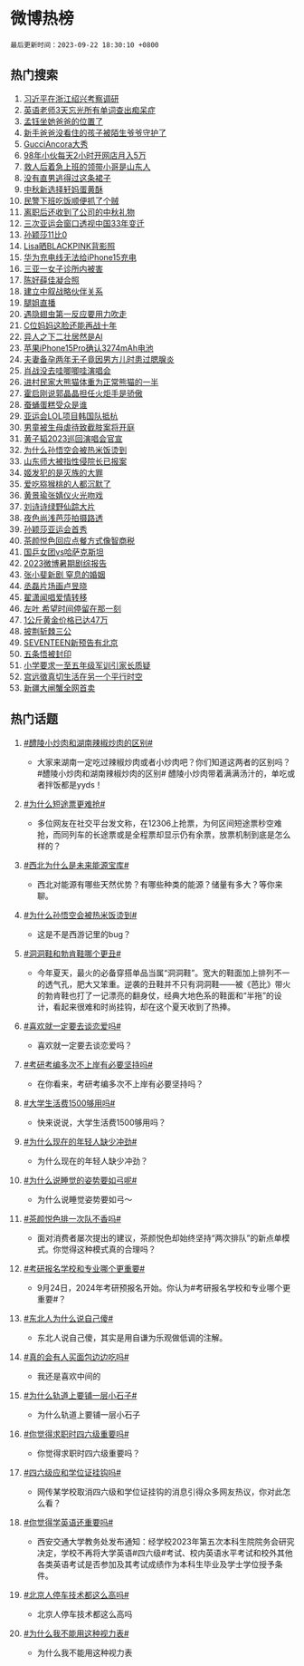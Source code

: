 # 微博热榜

`最后更新时间：2023-09-22 18:30:10 +0800`

## 热门搜索

1. [习近平在浙江绍兴考察调研](https://m.weibo.cn/search?containerid=100103type%3D1%26t%3D10%26q%3D%23%E4%B9%A0%E8%BF%91%E5%B9%B3%E5%9C%A8%E6%B5%99%E6%B1%9F%E7%BB%8D%E5%85%B4%E8%80%83%E5%AF%9F%E8%B0%83%E7%A0%94%23&stream_entry_id=51&isnewpage=1&extparam=seat%3D1%26filter_type%3Drealtimehot%26dgr%3D0%26pos%3D0%26q%3D%2523%25E4%25B9%25A0%25E8%25BF%2591%25E5%25B9%25B3%25E5%259C%25A8%25E6%25B5%2599%25E6%25B1%259F%25E7%25BB%258D%25E5%2585%25B4%25E8%2580%2583%25E5%25AF%259F%25E8%25B0%2583%25E7%25A0%2594%2523%26c_type%3D51%26stream_entry_id%3D51%26cate%3D10103%26display_time%3D1695378609%26pre_seqid%3D169537860960991798108)
1. [英语老师3天忘光所有单词查出痴呆症](https://m.weibo.cn/search?containerid=100103type%3D1%26t%3D10%26q%3D%23%E8%8B%B1%E8%AF%AD%E8%80%81%E5%B8%883%E5%A4%A9%E5%BF%98%E5%85%89%E6%89%80%E6%9C%89%E5%8D%95%E8%AF%8D%E6%9F%A5%E5%87%BA%E7%97%B4%E5%91%86%E7%97%87%23&stream_entry_id=31&isnewpage=1&extparam=seat%3D1%26dgr%3D0%26realpos%3D1%26band_rank%3D1%26filter_type%3Drealtimehot%26c_type%3D31%26lcate%3D5001%26pos%3D0%26q%3D%2523%25E8%258B%25B1%25E8%25AF%25AD%25E8%2580%2581%25E5%25B8%25883%25E5%25A4%25A9%25E5%25BF%2598%25E5%2585%2589%25E6%2589%2580%25E6%259C%2589%25E5%258D%2595%25E8%25AF%258D%25E6%259F%25A5%25E5%2587%25BA%25E7%2597%25B4%25E5%2591%2586%25E7%2597%2587%2523%26flag%3D2%26stream_entry_id%3D31%26cate%3D5001%26display_time%3D1695378609%26pre_seqid%3D169537860960991798108)
1. [孟钰坐她爸爸的位置了](https://m.weibo.cn/search?containerid=100103type%3D1%26t%3D10%26q%3D%23%E5%AD%9F%E9%92%B0%E5%9D%90%E5%A5%B9%E7%88%B8%E7%88%B8%E7%9A%84%E4%BD%8D%E7%BD%AE%E4%BA%86%23&stream_entry_id=31&isnewpage=1&extparam=seat%3D1%26dgr%3D0%26realpos%3D2%26band_rank%3D2%26filter_type%3Drealtimehot%26c_type%3D31%26lcate%3D5001%26pos%3D1%26q%3D%2523%25E5%25AD%259F%25E9%2592%25B0%25E5%259D%2590%25E5%25A5%25B9%25E7%2588%25B8%25E7%2588%25B8%25E7%259A%2584%25E4%25BD%258D%25E7%25BD%25AE%25E4%25BA%2586%2523%26flag%3D1%26stream_entry_id%3D31%26cate%3D5001%26display_time%3D1695378609%26pre_seqid%3D169537860960991798108)
1. [新手爸爸没看住的孩子被陌生爷爷守护了](https://m.weibo.cn/search?containerid=100103type%3D1%26t%3D10%26q%3D%23%E6%96%B0%E6%89%8B%E7%88%B8%E7%88%B8%E6%B2%A1%E7%9C%8B%E4%BD%8F%E7%9A%84%E5%AD%A9%E5%AD%90%E8%A2%AB%E9%99%8C%E7%94%9F%E7%88%B7%E7%88%B7%E5%AE%88%E6%8A%A4%E4%BA%86%23&stream_entry_id=31&isnewpage=1&extparam=seat%3D1%26dgr%3D0%26realpos%3D3%26band_rank%3D3%26filter_type%3Drealtimehot%26c_type%3D31%26lcate%3D5001%26pos%3D2%26q%3D%2523%25E6%2596%25B0%25E6%2589%258B%25E7%2588%25B8%25E7%2588%25B8%25E6%25B2%25A1%25E7%259C%258B%25E4%25BD%258F%25E7%259A%2584%25E5%25AD%25A9%25E5%25AD%2590%25E8%25A2%25AB%25E9%2599%258C%25E7%2594%259F%25E7%2588%25B7%25E7%2588%25B7%25E5%25AE%2588%25E6%258A%25A4%25E4%25BA%2586%2523%26flag%3D32768%26stream_entry_id%3D31%26cate%3D5001%26display_time%3D1695378609%26pre_seqid%3D169537860960991798108)
1. [GucciAncora大秀](https://m.weibo.cn/search?containerid=100103type%3D1%26t%3D10%26q%3D%23GucciAncora%E5%A4%A7%E7%A7%80%23&stream_entry_id=31&isnewpage=1&extparam=seat%3D1%26is_ad_pos%3D1%26dgr%3D0%26filter_type%3Drealtimehot%26band_rank%3D4%26lcate%3D5001%26adid%3D205095%26topic_ad%3D1%26pos%3D3%26q%3D%2523GucciAncora%25E5%25A4%25A7%25E7%25A7%2580%2523%26c_type%3D31%26stream_entry_id%3D31%26cate%3D5001%26display_time%3D1695378609%26pre_seqid%3D169537860960991798108)
1. [98年小伙每天2小时开网店月入5万](https://m.weibo.cn/search?containerid=100103type%3D1%26t%3D10%26q%3D%2398%E5%B9%B4%E5%B0%8F%E4%BC%99%E6%AF%8F%E5%A4%A92%E5%B0%8F%E6%97%B6%E5%BC%80%E7%BD%91%E5%BA%97%E6%9C%88%E5%85%A55%E4%B8%87%23&stream_entry_id=31&isnewpage=1&extparam=seat%3D1%26dgr%3D0%26realpos%3D4%26band_rank%3D4%26filter_type%3Drealtimehot%26c_type%3D31%26lcate%3D5001%26pos%3D4%26q%3D%252398%25E5%25B9%25B4%25E5%25B0%258F%25E4%25BC%2599%25E6%25AF%258F%25E5%25A4%25A92%25E5%25B0%258F%25E6%2597%25B6%25E5%25BC%2580%25E7%25BD%2591%25E5%25BA%2597%25E6%259C%2588%25E5%2585%25A55%25E4%25B8%2587%2523%26flag%3D2%26stream_entry_id%3D31%26cate%3D5001%26display_time%3D1695378609%26pre_seqid%3D169537860960991798108)
1. [救人后着急上班的领带小哥是山东人](https://m.weibo.cn/search?containerid=100103type%3D1%26t%3D10%26q%3D%23%E6%95%91%E4%BA%BA%E5%90%8E%E7%9D%80%E6%80%A5%E4%B8%8A%E7%8F%AD%E7%9A%84%E9%A2%86%E5%B8%A6%E5%B0%8F%E5%93%A5%E6%98%AF%E5%B1%B1%E4%B8%9C%E4%BA%BA%23&stream_entry_id=31&isnewpage=1&extparam=seat%3D1%26dgr%3D0%26realpos%3D5%26band_rank%3D5%26filter_type%3Drealtimehot%26c_type%3D31%26lcate%3D5001%26pos%3D5%26q%3D%2523%25E6%2595%2591%25E4%25BA%25BA%25E5%2590%258E%25E7%259D%2580%25E6%2580%25A5%25E4%25B8%258A%25E7%258F%25AD%25E7%259A%2584%25E9%25A2%2586%25E5%25B8%25A6%25E5%25B0%258F%25E5%2593%25A5%25E6%2598%25AF%25E5%25B1%25B1%25E4%25B8%259C%25E4%25BA%25BA%2523%26flag%3D32768%26stream_entry_id%3D31%26cate%3D5001%26display_time%3D1695378609%26pre_seqid%3D169537860960991798108)
1. [没有直男逃得过这条裙子](https://m.weibo.cn/search?containerid=100103type%3D1%26t%3D10%26q%3D%E6%B2%A1%E6%9C%89%E7%9B%B4%E7%94%B7%E9%80%83%E5%BE%97%E8%BF%87%E8%BF%99%E6%9D%A1%E8%A3%99%E5%AD%90&stream_entry_id=31&isnewpage=1&extparam=seat%3D1%26dgr%3D0%26realpos%3D6%26band_rank%3D6%26filter_type%3Drealtimehot%26c_type%3D31%26lcate%3D5001%26pos%3D6%26q%3D%25E6%25B2%25A1%25E6%259C%2589%25E7%259B%25B4%25E7%2594%25B7%25E9%2580%2583%25E5%25BE%2597%25E8%25BF%2587%25E8%25BF%2599%25E6%259D%25A1%25E8%25A3%2599%25E5%25AD%2590%26flag%3D1%26stream_entry_id%3D31%26cate%3D5001%26display_time%3D1695378609%26pre_seqid%3D169537860960991798108)
1. [中秋新选择轩妈蛋黄酥](https://m.weibo.cn/search?containerid=100103type%3D1%26t%3D10%26q%3D%23%E4%B8%AD%E7%A7%8B%E6%96%B0%E9%80%89%E6%8B%A9%E8%BD%A9%E5%A6%88%E8%9B%8B%E9%BB%84%E9%85%A5%23&stream_entry_id=31&isnewpage=1&extparam=seat%3D1%26is_ad_pos%3D1%26dgr%3D0%26filter_type%3Drealtimehot%26band_rank%3D7%26lcate%3D5001%26adid%3D203590%26topic_ad%3D1%26pos%3D7%26q%3D%2523%25E4%25B8%25AD%25E7%25A7%258B%25E6%2596%25B0%25E9%2580%2589%25E6%258B%25A9%25E8%25BD%25A9%25E5%25A6%2588%25E8%259B%258B%25E9%25BB%2584%25E9%2585%25A5%2523%26c_type%3D31%26stream_entry_id%3D31%26cate%3D5001%26display_time%3D1695378609%26pre_seqid%3D169537860960991798108)
1. [民警下班吃饭顺便抓了个贼](https://m.weibo.cn/search?containerid=100103type%3D1%26t%3D10%26q%3D%23%E6%B0%91%E8%AD%A6%E4%B8%8B%E7%8F%AD%E5%90%83%E9%A5%AD%E9%A1%BA%E4%BE%BF%E6%8A%93%E4%BA%86%E4%B8%AA%E8%B4%BC%23&stream_entry_id=31&isnewpage=1&extparam=seat%3D1%26dgr%3D0%26realpos%3D7%26band_rank%3D7%26filter_type%3Drealtimehot%26c_type%3D31%26lcate%3D5001%26pos%3D8%26q%3D%2523%25E6%25B0%2591%25E8%25AD%25A6%25E4%25B8%258B%25E7%258F%25AD%25E5%2590%2583%25E9%25A5%25AD%25E9%25A1%25BA%25E4%25BE%25BF%25E6%258A%2593%25E4%25BA%2586%25E4%25B8%25AA%25E8%25B4%25BC%2523%26flag%3D32768%26stream_entry_id%3D31%26cate%3D5001%26display_time%3D1695378609%26pre_seqid%3D169537860960991798108)
1. [离职后还收到了公司的中秋礼物](https://m.weibo.cn/search?containerid=100103type%3D1%26t%3D10%26q%3D%23%E7%A6%BB%E8%81%8C%E5%90%8E%E8%BF%98%E6%94%B6%E5%88%B0%E4%BA%86%E5%85%AC%E5%8F%B8%E7%9A%84%E4%B8%AD%E7%A7%8B%E7%A4%BC%E7%89%A9%23&stream_entry_id=31&isnewpage=1&extparam=seat%3D1%26dgr%3D0%26realpos%3D8%26band_rank%3D8%26filter_type%3Drealtimehot%26c_type%3D31%26lcate%3D5001%26pos%3D9%26q%3D%2523%25E7%25A6%25BB%25E8%2581%258C%25E5%2590%258E%25E8%25BF%2598%25E6%2594%25B6%25E5%2588%25B0%25E4%25BA%2586%25E5%2585%25AC%25E5%258F%25B8%25E7%259A%2584%25E4%25B8%25AD%25E7%25A7%258B%25E7%25A4%25BC%25E7%2589%25A9%2523%26flag%3D0%26stream_entry_id%3D31%26cate%3D5001%26display_time%3D1695378609%26pre_seqid%3D169537860960991798108)
1. [三次亚运会窗口透视中国33年变迁](https://m.weibo.cn/search?containerid=100103type%3D1%26t%3D10%26q%3D%23%E4%B8%89%E6%AC%A1%E4%BA%9A%E8%BF%90%E4%BC%9A%E7%AA%97%E5%8F%A3%E9%80%8F%E8%A7%86%E4%B8%AD%E5%9B%BD33%E5%B9%B4%E5%8F%98%E8%BF%81%23&stream_entry_id=31&isnewpage=1&extparam=seat%3D1%26dgr%3D0%26realpos%3D9%26band_rank%3D9%26filter_type%3Drealtimehot%26c_type%3D31%26lcate%3D5001%26pos%3D10%26q%3D%2523%25E4%25B8%2589%25E6%25AC%25A1%25E4%25BA%259A%25E8%25BF%2590%25E4%25BC%259A%25E7%25AA%2597%25E5%258F%25A3%25E9%2580%258F%25E8%25A7%2586%25E4%25B8%25AD%25E5%259B%25BD33%25E5%25B9%25B4%25E5%258F%2598%25E8%25BF%2581%2523%26flag%3D0%26stream_entry_id%3D31%26cate%3D5001%26display_time%3D1695378609%26pre_seqid%3D169537860960991798108)
1. [孙颖莎11比0](https://m.weibo.cn/search?containerid=100103type%3D1%26t%3D10%26q%3D%23%E5%AD%99%E9%A2%96%E8%8E%8E11%E6%AF%940%23&stream_entry_id=31&isnewpage=1&extparam=seat%3D1%26dgr%3D0%26realpos%3D10%26band_rank%3D10%26filter_type%3Drealtimehot%26c_type%3D31%26lcate%3D5001%26pos%3D11%26q%3D%2523%25E5%25AD%2599%25E9%25A2%2596%25E8%258E%258E11%25E6%25AF%25940%2523%26flag%3D0%26stream_entry_id%3D31%26cate%3D5001%26display_time%3D1695378609%26pre_seqid%3D169537860960991798108)
1. [Lisa晒BLACKPINK背影照](https://m.weibo.cn/search?containerid=100103type%3D1%26t%3D10%26q%3D%23Lisa%E6%99%92BLACKPINK%E8%83%8C%E5%BD%B1%E7%85%A7%23&stream_entry_id=31&isnewpage=1&extparam=seat%3D1%26dgr%3D0%26realpos%3D11%26band_rank%3D11%26filter_type%3Drealtimehot%26c_type%3D31%26lcate%3D5001%26pos%3D12%26q%3D%2523Lisa%25E6%2599%2592BLACKPINK%25E8%2583%258C%25E5%25BD%25B1%25E7%2585%25A7%2523%26flag%3D1%26stream_entry_id%3D31%26cate%3D5001%26display_time%3D1695378609%26pre_seqid%3D169537860960991798108)
1. [华为充电线无法给iPhone15充电](https://m.weibo.cn/search?containerid=100103type%3D1%26t%3D10%26q%3D%23%E5%8D%8E%E4%B8%BA%E5%85%85%E7%94%B5%E7%BA%BF%E6%97%A0%E6%B3%95%E7%BB%99iPhone15%E5%85%85%E7%94%B5%23&stream_entry_id=31&isnewpage=1&extparam=seat%3D1%26dgr%3D0%26realpos%3D12%26band_rank%3D12%26filter_type%3Drealtimehot%26c_type%3D31%26lcate%3D5001%26pos%3D13%26q%3D%2523%25E5%258D%258E%25E4%25B8%25BA%25E5%2585%2585%25E7%2594%25B5%25E7%25BA%25BF%25E6%2597%25A0%25E6%25B3%2595%25E7%25BB%2599iPhone15%25E5%2585%2585%25E7%2594%25B5%2523%26flag%3D1%26stream_entry_id%3D31%26cate%3D5001%26display_time%3D1695378609%26pre_seqid%3D169537860960991798108)
1. [三亚一女子诊所内被害](https://m.weibo.cn/search?containerid=100103type%3D1%26t%3D10%26q%3D%23%E4%B8%89%E4%BA%9A%E4%B8%80%E5%A5%B3%E5%AD%90%E8%AF%8A%E6%89%80%E5%86%85%E8%A2%AB%E5%AE%B3%23&stream_entry_id=31&isnewpage=1&extparam=seat%3D1%26dgr%3D0%26realpos%3D13%26band_rank%3D13%26filter_type%3Drealtimehot%26c_type%3D31%26lcate%3D5001%26pos%3D14%26q%3D%2523%25E4%25B8%2589%25E4%25BA%259A%25E4%25B8%2580%25E5%25A5%25B3%25E5%25AD%2590%25E8%25AF%258A%25E6%2589%2580%25E5%2586%2585%25E8%25A2%25AB%25E5%25AE%25B3%2523%26flag%3D2%26stream_entry_id%3D31%26cate%3D5001%26display_time%3D1695378609%26pre_seqid%3D169537860960991798108)
1. [陈好薛佳凝合照](https://m.weibo.cn/search?containerid=100103type%3D1%26t%3D10%26q%3D%23%E9%99%88%E5%A5%BD%E8%96%9B%E4%BD%B3%E5%87%9D%E5%90%88%E7%85%A7%23&stream_entry_id=31&isnewpage=1&extparam=seat%3D1%26dgr%3D0%26realpos%3D14%26band_rank%3D14%26filter_type%3Drealtimehot%26c_type%3D31%26lcate%3D5001%26pos%3D15%26q%3D%2523%25E9%2599%2588%25E5%25A5%25BD%25E8%2596%259B%25E4%25BD%25B3%25E5%2587%259D%25E5%2590%2588%25E7%2585%25A7%2523%26flag%3D2%26stream_entry_id%3D31%26cate%3D5001%26display_time%3D1695378609%26pre_seqid%3D169537860960991798108)
1. [建立中叙战略伙伴关系](https://m.weibo.cn/search?containerid=100103type%3D1%26t%3D10%26q%3D%23%E5%BB%BA%E7%AB%8B%E4%B8%AD%E5%8F%99%E6%88%98%E7%95%A5%E4%BC%99%E4%BC%B4%E5%85%B3%E7%B3%BB%23&stream_entry_id=31&isnewpage=1&extparam=seat%3D1%26dgr%3D0%26realpos%3D15%26band_rank%3D15%26filter_type%3Drealtimehot%26c_type%3D31%26lcate%3D5001%26pos%3D16%26q%3D%2523%25E5%25BB%25BA%25E7%25AB%258B%25E4%25B8%25AD%25E5%258F%2599%25E6%2588%2598%25E7%2595%25A5%25E4%25BC%2599%25E4%25BC%25B4%25E5%2585%25B3%25E7%25B3%25BB%2523%26flag%3D1%26stream_entry_id%3D31%26cate%3D5001%26display_time%3D1695378609%26pre_seqid%3D169537860960991798108)
1. [腿姐直播](https://m.weibo.cn/search?containerid=100103type%3D1%26t%3D10%26q%3D%E8%85%BF%E5%A7%90%E7%9B%B4%E6%92%AD&stream_entry_id=31&isnewpage=1&extparam=seat%3D1%26dgr%3D0%26realpos%3D16%26band_rank%3D16%26filter_type%3Drealtimehot%26c_type%3D31%26lcate%3D5001%26pos%3D17%26q%3D%25E8%2585%25BF%25E5%25A7%2590%25E7%259B%25B4%25E6%2592%25AD%26flag%3D1%26stream_entry_id%3D31%26cate%3D5001%26display_time%3D1695378609%26pre_seqid%3D169537860960991798108)
1. [遇隐翅虫第一反应要用力吹走](https://m.weibo.cn/search?containerid=100103type%3D1%26t%3D10%26q%3D%23%E9%81%87%E9%9A%90%E7%BF%85%E8%99%AB%E7%AC%AC%E4%B8%80%E5%8F%8D%E5%BA%94%E8%A6%81%E7%94%A8%E5%8A%9B%E5%90%B9%E8%B5%B0%23&stream_entry_id=31&isnewpage=1&extparam=seat%3D1%26dgr%3D0%26realpos%3D17%26band_rank%3D17%26filter_type%3Drealtimehot%26c_type%3D31%26lcate%3D5001%26pos%3D18%26q%3D%2523%25E9%2581%2587%25E9%259A%2590%25E7%25BF%2585%25E8%2599%25AB%25E7%25AC%25AC%25E4%25B8%2580%25E5%258F%258D%25E5%25BA%2594%25E8%25A6%2581%25E7%2594%25A8%25E5%258A%259B%25E5%2590%25B9%25E8%25B5%25B0%2523%26flag%3D1%26stream_entry_id%3D31%26cate%3D5001%26display_time%3D1695378609%26pre_seqid%3D169537860960991798108)
1. [C位妈妈这脸还能再战十年](https://m.weibo.cn/search?containerid=100103type%3D1%26t%3D10%26q%3DC%E4%BD%8D%E5%A6%88%E5%A6%88%E8%BF%99%E8%84%B8%E8%BF%98%E8%83%BD%E5%86%8D%E6%88%98%E5%8D%81%E5%B9%B4&stream_entry_id=31&isnewpage=1&extparam=seat%3D1%26dgr%3D0%26realpos%3D18%26band_rank%3D18%26filter_type%3Drealtimehot%26c_type%3D31%26lcate%3D5001%26pos%3D19%26q%3DC%25E4%25BD%258D%25E5%25A6%2588%25E5%25A6%2588%25E8%25BF%2599%25E8%2584%25B8%25E8%25BF%2598%25E8%2583%25BD%25E5%2586%258D%25E6%2588%2598%25E5%258D%2581%25E5%25B9%25B4%26flag%3D1%26stream_entry_id%3D31%26cate%3D5001%26display_time%3D1695378609%26pre_seqid%3D169537860960991798108)
1. [异人之下二壮居然是Al](https://m.weibo.cn/search?containerid=100103type%3D1%26t%3D10%26q%3D%23%E5%BC%82%E4%BA%BA%E4%B9%8B%E4%B8%8B%E4%BA%8C%E5%A3%AE%E5%B1%85%E7%84%B6%E6%98%AFAl%23&stream_entry_id=31&isnewpage=1&extparam=seat%3D1%26dgr%3D0%26realpos%3D19%26band_rank%3D19%26filter_type%3Drealtimehot%26c_type%3D31%26lcate%3D5001%26pos%3D20%26q%3D%2523%25E5%25BC%2582%25E4%25BA%25BA%25E4%25B9%258B%25E4%25B8%258B%25E4%25BA%258C%25E5%25A3%25AE%25E5%25B1%2585%25E7%2584%25B6%25E6%2598%25AFAl%2523%26flag%3D1%26stream_entry_id%3D31%26cate%3D5001%26display_time%3D1695378609%26pre_seqid%3D169537860960991798108)
1. [苹果iPhone15Pro确认3274mAh电池](https://m.weibo.cn/search?containerid=100103type%3D1%26t%3D10%26q%3D%23%E8%8B%B9%E6%9E%9CiPhone15Pro%E7%A1%AE%E8%AE%A43274mAh%E7%94%B5%E6%B1%A0%23&stream_entry_id=31&isnewpage=1&extparam=seat%3D1%26dgr%3D0%26realpos%3D20%26band_rank%3D20%26filter_type%3Drealtimehot%26c_type%3D31%26lcate%3D5001%26pos%3D21%26q%3D%2523%25E8%258B%25B9%25E6%259E%259CiPhone15Pro%25E7%25A1%25AE%25E8%25AE%25A43274mAh%25E7%2594%25B5%25E6%25B1%25A0%2523%26flag%3D1%26stream_entry_id%3D31%26cate%3D5001%26display_time%3D1695378609%26pre_seqid%3D169537860960991798108)
1. [夫妻备孕两年无子竟因男方儿时患过腮腺炎](https://m.weibo.cn/search?containerid=100103type%3D1%26t%3D10%26q%3D%23%E5%A4%AB%E5%A6%BB%E5%A4%87%E5%AD%95%E4%B8%A4%E5%B9%B4%E6%97%A0%E5%AD%90%E7%AB%9F%E5%9B%A0%E7%94%B7%E6%96%B9%E5%84%BF%E6%97%B6%E6%82%A3%E8%BF%87%E8%85%AE%E8%85%BA%E7%82%8E%23&stream_entry_id=31&isnewpage=1&extparam=seat%3D1%26dgr%3D0%26realpos%3D21%26band_rank%3D21%26filter_type%3Drealtimehot%26c_type%3D31%26lcate%3D5001%26pos%3D22%26q%3D%2523%25E5%25A4%25AB%25E5%25A6%25BB%25E5%25A4%2587%25E5%25AD%2595%25E4%25B8%25A4%25E5%25B9%25B4%25E6%2597%25A0%25E5%25AD%2590%25E7%25AB%259F%25E5%259B%25A0%25E7%2594%25B7%25E6%2596%25B9%25E5%2584%25BF%25E6%2597%25B6%25E6%2582%25A3%25E8%25BF%2587%25E8%2585%25AE%25E8%2585%25BA%25E7%2582%258E%2523%26flag%3D1%26stream_entry_id%3D31%26cate%3D5001%26display_time%3D1695378609%26pre_seqid%3D169537860960991798108)
1. [肖战没去哇唧唧哇演唱会](https://m.weibo.cn/search?containerid=100103type%3D1%26t%3D10%26q%3D%23%E8%82%96%E6%88%98%E6%B2%A1%E5%8E%BB%E5%93%87%E5%94%A7%E5%94%A7%E5%93%87%E6%BC%94%E5%94%B1%E4%BC%9A%23&stream_entry_id=31&isnewpage=1&extparam=seat%3D1%26dgr%3D0%26realpos%3D22%26band_rank%3D22%26filter_type%3Drealtimehot%26c_type%3D31%26lcate%3D5001%26pos%3D23%26q%3D%2523%25E8%2582%2596%25E6%2588%2598%25E6%25B2%25A1%25E5%258E%25BB%25E5%2593%2587%25E5%2594%25A7%25E5%2594%25A7%25E5%2593%2587%25E6%25BC%2594%25E5%2594%25B1%25E4%25BC%259A%2523%26flag%3D1%26stream_entry_id%3D31%26cate%3D5001%26display_time%3D1695378609%26pre_seqid%3D169537860960991798108)
1. [进村民家大熊猫体重为正常熊猫的一半](https://m.weibo.cn/search?containerid=100103type%3D1%26t%3D10%26q%3D%23%E8%BF%9B%E6%9D%91%E6%B0%91%E5%AE%B6%E5%A4%A7%E7%86%8A%E7%8C%AB%E4%BD%93%E9%87%8D%E4%B8%BA%E6%AD%A3%E5%B8%B8%E7%86%8A%E7%8C%AB%E7%9A%84%E4%B8%80%E5%8D%8A%23&stream_entry_id=31&isnewpage=1&extparam=seat%3D1%26dgr%3D0%26realpos%3D23%26band_rank%3D23%26filter_type%3Drealtimehot%26c_type%3D31%26lcate%3D5001%26pos%3D24%26q%3D%2523%25E8%25BF%259B%25E6%259D%2591%25E6%25B0%2591%25E5%25AE%25B6%25E5%25A4%25A7%25E7%2586%258A%25E7%258C%25AB%25E4%25BD%2593%25E9%2587%258D%25E4%25B8%25BA%25E6%25AD%25A3%25E5%25B8%25B8%25E7%2586%258A%25E7%258C%25AB%25E7%259A%2584%25E4%25B8%2580%25E5%258D%258A%2523%26flag%3D0%26stream_entry_id%3D31%26cate%3D5001%26display_time%3D1695378609%26pre_seqid%3D169537860960991798108)
1. [霍启刚说郭晶晶担任火炬手是骄傲](https://m.weibo.cn/search?containerid=100103type%3D1%26t%3D10%26q%3D%23%E9%9C%8D%E5%90%AF%E5%88%9A%E8%AF%B4%E9%83%AD%E6%99%B6%E6%99%B6%E6%8B%85%E4%BB%BB%E7%81%AB%E7%82%AC%E6%89%8B%E6%98%AF%E9%AA%84%E5%82%B2%23&stream_entry_id=31&isnewpage=1&extparam=seat%3D1%26dgr%3D0%26realpos%3D24%26band_rank%3D24%26filter_type%3Drealtimehot%26c_type%3D31%26lcate%3D5001%26pos%3D25%26q%3D%2523%25E9%259C%258D%25E5%2590%25AF%25E5%2588%259A%25E8%25AF%25B4%25E9%2583%25AD%25E6%2599%25B6%25E6%2599%25B6%25E6%258B%2585%25E4%25BB%25BB%25E7%2581%25AB%25E7%2582%25AC%25E6%2589%258B%25E6%2598%25AF%25E9%25AA%2584%25E5%2582%25B2%2523%26flag%3D1%26stream_entry_id%3D31%26cate%3D5001%26display_time%3D1695378609%26pre_seqid%3D169537860960991798108)
1. [蚕蛹蛋糕受众是谁](https://m.weibo.cn/search?containerid=100103type%3D1%26t%3D10%26q%3D%E8%9A%95%E8%9B%B9%E8%9B%8B%E7%B3%95%E5%8F%97%E4%BC%97%E6%98%AF%E8%B0%81&stream_entry_id=31&isnewpage=1&extparam=seat%3D1%26dgr%3D0%26realpos%3D25%26band_rank%3D25%26filter_type%3Drealtimehot%26c_type%3D31%26lcate%3D5001%26pos%3D26%26q%3D%25E8%259A%2595%25E8%259B%25B9%25E8%259B%258B%25E7%25B3%2595%25E5%258F%2597%25E4%25BC%2597%25E6%2598%25AF%25E8%25B0%2581%26flag%3D0%26stream_entry_id%3D31%26cate%3D5001%26display_time%3D1695378609%26pre_seqid%3D169537860960991798108)
1. [亚运会LOL项目韩国队抵杭](https://m.weibo.cn/search?containerid=100103type%3D1%26t%3D10%26q%3D%23%E4%BA%9A%E8%BF%90%E4%BC%9ALOL%E9%A1%B9%E7%9B%AE%E9%9F%A9%E5%9B%BD%E9%98%9F%E6%8A%B5%E6%9D%AD%23&stream_entry_id=31&isnewpage=1&extparam=seat%3D1%26dgr%3D0%26realpos%3D26%26band_rank%3D26%26filter_type%3Drealtimehot%26c_type%3D31%26lcate%3D5001%26pos%3D27%26q%3D%2523%25E4%25BA%259A%25E8%25BF%2590%25E4%25BC%259ALOL%25E9%25A1%25B9%25E7%259B%25AE%25E9%259F%25A9%25E5%259B%25BD%25E9%2598%259F%25E6%258A%25B5%25E6%259D%25AD%2523%26flag%3D1%26stream_entry_id%3D31%26cate%3D5001%26display_time%3D1695378609%26pre_seqid%3D169537860960991798108)
1. [男童被生母虐待致截肢案将开庭](https://m.weibo.cn/search?containerid=100103type%3D1%26t%3D10%26q%3D%23%E7%94%B7%E7%AB%A5%E8%A2%AB%E7%94%9F%E6%AF%8D%E8%99%90%E5%BE%85%E8%87%B4%E6%88%AA%E8%82%A2%E6%A1%88%E5%B0%86%E5%BC%80%E5%BA%AD%23&stream_entry_id=31&isnewpage=1&extparam=seat%3D1%26dgr%3D0%26realpos%3D27%26band_rank%3D27%26filter_type%3Drealtimehot%26c_type%3D31%26lcate%3D5001%26pos%3D28%26q%3D%2523%25E7%2594%25B7%25E7%25AB%25A5%25E8%25A2%25AB%25E7%2594%259F%25E6%25AF%258D%25E8%2599%2590%25E5%25BE%2585%25E8%2587%25B4%25E6%2588%25AA%25E8%2582%25A2%25E6%25A1%2588%25E5%25B0%2586%25E5%25BC%2580%25E5%25BA%25AD%2523%26flag%3D1%26stream_entry_id%3D31%26cate%3D5001%26display_time%3D1695378609%26pre_seqid%3D169537860960991798108)
1. [黄子韬2023巡回演唱会官宣](https://m.weibo.cn/search?containerid=100103type%3D1%26t%3D10%26q%3D%23%E9%BB%84%E5%AD%90%E9%9F%AC2023%E5%B7%A1%E5%9B%9E%E6%BC%94%E5%94%B1%E4%BC%9A%E5%AE%98%E5%AE%A3%23&stream_entry_id=31&isnewpage=1&extparam=seat%3D1%26dgr%3D0%26realpos%3D28%26band_rank%3D28%26filter_type%3Drealtimehot%26c_type%3D31%26lcate%3D5001%26pos%3D29%26q%3D%2523%25E9%25BB%2584%25E5%25AD%2590%25E9%259F%25AC2023%25E5%25B7%25A1%25E5%259B%259E%25E6%25BC%2594%25E5%2594%25B1%25E4%25BC%259A%25E5%25AE%2598%25E5%25AE%25A3%2523%26flag%3D1%26stream_entry_id%3D31%26cate%3D5001%26display_time%3D1695378609%26pre_seqid%3D169537860960991798108)
1. [为什么孙悟空会被热米饭烫到](https://m.weibo.cn/search?containerid=100103type%3D1%26t%3D10%26q%3D%23%E4%B8%BA%E4%BB%80%E4%B9%88%E5%AD%99%E6%82%9F%E7%A9%BA%E4%BC%9A%E8%A2%AB%E7%83%AD%E7%B1%B3%E9%A5%AD%E7%83%AB%E5%88%B0%23&stream_entry_id=31&isnewpage=1&extparam=seat%3D1%26dgr%3D0%26realpos%3D29%26band_rank%3D29%26filter_type%3Drealtimehot%26c_type%3D31%26lcate%3D5001%26pos%3D30%26q%3D%2523%25E4%25B8%25BA%25E4%25BB%2580%25E4%25B9%2588%25E5%25AD%2599%25E6%2582%259F%25E7%25A9%25BA%25E4%25BC%259A%25E8%25A2%25AB%25E7%2583%25AD%25E7%25B1%25B3%25E9%25A5%25AD%25E7%2583%25AB%25E5%2588%25B0%2523%26flag%3D0%26stream_entry_id%3D31%26cate%3D5001%26display_time%3D1695378609%26pre_seqid%3D169537860960991798108)
1. [山东师大被指性侵院长已报案](https://m.weibo.cn/search?containerid=100103type%3D1%26t%3D10%26q%3D%23%E5%B1%B1%E4%B8%9C%E5%B8%88%E5%A4%A7%E8%A2%AB%E6%8C%87%E6%80%A7%E4%BE%B5%E9%99%A2%E9%95%BF%E5%B7%B2%E6%8A%A5%E6%A1%88%23&stream_entry_id=31&isnewpage=1&extparam=seat%3D1%26dgr%3D0%26realpos%3D30%26band_rank%3D30%26filter_type%3Drealtimehot%26c_type%3D31%26lcate%3D5001%26pos%3D31%26q%3D%2523%25E5%25B1%25B1%25E4%25B8%259C%25E5%25B8%2588%25E5%25A4%25A7%25E8%25A2%25AB%25E6%258C%2587%25E6%2580%25A7%25E4%25BE%25B5%25E9%2599%25A2%25E9%2595%25BF%25E5%25B7%25B2%25E6%258A%25A5%25E6%25A1%2588%2523%26flag%3D1%26stream_entry_id%3D31%26cate%3D5001%26display_time%3D1695378609%26pre_seqid%3D169537860960991798108)
1. [姬发犯的是灭族的大罪](https://m.weibo.cn/search?containerid=100103type%3D1%26t%3D10%26q%3D%E5%A7%AC%E5%8F%91%E7%8A%AF%E7%9A%84%E6%98%AF%E7%81%AD%E6%97%8F%E7%9A%84%E5%A4%A7%E7%BD%AA&stream_entry_id=31&isnewpage=1&extparam=seat%3D1%26dgr%3D0%26realpos%3D31%26band_rank%3D31%26filter_type%3Drealtimehot%26c_type%3D31%26lcate%3D5001%26pos%3D32%26q%3D%25E5%25A7%25AC%25E5%258F%2591%25E7%258A%25AF%25E7%259A%2584%25E6%2598%25AF%25E7%2581%25AD%25E6%2597%258F%25E7%259A%2584%25E5%25A4%25A7%25E7%25BD%25AA%26flag%3D0%26stream_entry_id%3D31%26cate%3D5001%26display_time%3D1695378609%26pre_seqid%3D169537860960991798108)
1. [爱吃猕猴桃的人都沉默了](https://m.weibo.cn/search?containerid=100103type%3D1%26t%3D10%26q%3D%23%E7%88%B1%E5%90%83%E7%8C%95%E7%8C%B4%E6%A1%83%E7%9A%84%E4%BA%BA%E9%83%BD%E6%B2%89%E9%BB%98%E4%BA%86%23&stream_entry_id=31&isnewpage=1&extparam=seat%3D1%26dgr%3D0%26realpos%3D32%26band_rank%3D32%26filter_type%3Drealtimehot%26c_type%3D31%26lcate%3D5001%26pos%3D33%26q%3D%2523%25E7%2588%25B1%25E5%2590%2583%25E7%258C%2595%25E7%258C%25B4%25E6%25A1%2583%25E7%259A%2584%25E4%25BA%25BA%25E9%2583%25BD%25E6%25B2%2589%25E9%25BB%2598%25E4%25BA%2586%2523%26flag%3D0%26stream_entry_id%3D31%26cate%3D5001%26display_time%3D1695378609%26pre_seqid%3D169537860960991798108)
1. [黄景瑜张婧仪火光吻戏](https://m.weibo.cn/search?containerid=100103type%3D1%26t%3D10%26q%3D%23%E9%BB%84%E6%99%AF%E7%91%9C%E5%BC%A0%E5%A9%A7%E4%BB%AA%E7%81%AB%E5%85%89%E5%90%BB%E6%88%8F%23&stream_entry_id=31&isnewpage=1&extparam=seat%3D1%26dgr%3D0%26realpos%3D33%26band_rank%3D33%26filter_type%3Drealtimehot%26c_type%3D31%26lcate%3D5001%26pos%3D34%26q%3D%2523%25E9%25BB%2584%25E6%2599%25AF%25E7%2591%259C%25E5%25BC%25A0%25E5%25A9%25A7%25E4%25BB%25AA%25E7%2581%25AB%25E5%2585%2589%25E5%2590%25BB%25E6%2588%258F%2523%26flag%3D1%26stream_entry_id%3D31%26cate%3D5001%26display_time%3D1695378609%26pre_seqid%3D169537860960991798108)
1. [刘诗诗绿野仙踪大片](https://m.weibo.cn/search?containerid=100103type%3D1%26t%3D10%26q%3D%23%E5%88%98%E8%AF%97%E8%AF%97%E7%BB%BF%E9%87%8E%E4%BB%99%E8%B8%AA%E5%A4%A7%E7%89%87%23&stream_entry_id=31&isnewpage=1&extparam=seat%3D1%26dgr%3D0%26realpos%3D34%26band_rank%3D34%26filter_type%3Drealtimehot%26c_type%3D31%26lcate%3D5001%26pos%3D35%26q%3D%2523%25E5%2588%2598%25E8%25AF%2597%25E8%25AF%2597%25E7%25BB%25BF%25E9%2587%258E%25E4%25BB%2599%25E8%25B8%25AA%25E5%25A4%25A7%25E7%2589%2587%2523%26flag%3D1%26stream_entry_id%3D31%26cate%3D5001%26display_time%3D1695378609%26pre_seqid%3D169537860960991798108)
1. [夜色尚浅芭莎拍摄路透](https://m.weibo.cn/search?containerid=100103type%3D1%26t%3D10%26q%3D%23%E5%A4%9C%E8%89%B2%E5%B0%9A%E6%B5%85%E8%8A%AD%E8%8E%8E%E6%8B%8D%E6%91%84%E8%B7%AF%E9%80%8F%23&stream_entry_id=31&isnewpage=1&extparam=seat%3D1%26dgr%3D0%26realpos%3D35%26band_rank%3D35%26filter_type%3Drealtimehot%26c_type%3D31%26lcate%3D5001%26pos%3D36%26q%3D%2523%25E5%25A4%259C%25E8%2589%25B2%25E5%25B0%259A%25E6%25B5%2585%25E8%258A%25AD%25E8%258E%258E%25E6%258B%258D%25E6%2591%2584%25E8%25B7%25AF%25E9%2580%258F%2523%26flag%3D1%26stream_entry_id%3D31%26cate%3D5001%26display_time%3D1695378609%26pre_seqid%3D169537860960991798108)
1. [孙颖莎亚运会首秀](https://m.weibo.cn/search?containerid=100103type%3D1%26t%3D10%26q%3D%23%E5%AD%99%E9%A2%96%E8%8E%8E%E4%BA%9A%E8%BF%90%E4%BC%9A%E9%A6%96%E7%A7%80%23&stream_entry_id=31&isnewpage=1&extparam=seat%3D1%26dgr%3D0%26realpos%3D36%26band_rank%3D36%26filter_type%3Drealtimehot%26c_type%3D31%26lcate%3D5001%26pos%3D37%26q%3D%2523%25E5%25AD%2599%25E9%25A2%2596%25E8%258E%258E%25E4%25BA%259A%25E8%25BF%2590%25E4%25BC%259A%25E9%25A6%2596%25E7%25A7%2580%2523%26flag%3D0%26stream_entry_id%3D31%26cate%3D5001%26display_time%3D1695378609%26pre_seqid%3D169537860960991798108)
1. [茶颜悦色回应点餐方式像智商税](https://m.weibo.cn/search?containerid=100103type%3D1%26t%3D10%26q%3D%23%E8%8C%B6%E9%A2%9C%E6%82%A6%E8%89%B2%E5%9B%9E%E5%BA%94%E7%82%B9%E9%A4%90%E6%96%B9%E5%BC%8F%E5%83%8F%E6%99%BA%E5%95%86%E7%A8%8E%23&stream_entry_id=31&isnewpage=1&extparam=seat%3D1%26dgr%3D0%26realpos%3D37%26band_rank%3D37%26filter_type%3Drealtimehot%26c_type%3D31%26lcate%3D5001%26pos%3D38%26q%3D%2523%25E8%258C%25B6%25E9%25A2%259C%25E6%2582%25A6%25E8%2589%25B2%25E5%259B%259E%25E5%25BA%2594%25E7%2582%25B9%25E9%25A4%2590%25E6%2596%25B9%25E5%25BC%258F%25E5%2583%258F%25E6%2599%25BA%25E5%2595%2586%25E7%25A8%258E%2523%26flag%3D0%26stream_entry_id%3D31%26cate%3D5001%26display_time%3D1695378609%26pre_seqid%3D169537860960991798108)
1. [国乒女团vs哈萨克斯坦](https://m.weibo.cn/search?containerid=100103type%3D1%26t%3D10%26q%3D%23%E5%9B%BD%E4%B9%92%E5%A5%B3%E5%9B%A2vs%E5%93%88%E8%90%A8%E5%85%8B%E6%96%AF%E5%9D%A6%23&stream_entry_id=31&isnewpage=1&extparam=seat%3D1%26dgr%3D0%26realpos%3D38%26band_rank%3D38%26filter_type%3Drealtimehot%26c_type%3D31%26lcate%3D5001%26pos%3D39%26q%3D%2523%25E5%259B%25BD%25E4%25B9%2592%25E5%25A5%25B3%25E5%259B%25A2vs%25E5%2593%2588%25E8%2590%25A8%25E5%2585%258B%25E6%2596%25AF%25E5%259D%25A6%2523%26flag%3D0%26stream_entry_id%3D31%26cate%3D5001%26display_time%3D1695378609%26pre_seqid%3D169537860960991798108)
1. [2023微博暑期剧综报告](https://m.weibo.cn/search?containerid=100103type%3D1%26t%3D10%26q%3D%232023%E5%BE%AE%E5%8D%9A%E6%9A%91%E6%9C%9F%E5%89%A7%E7%BB%BC%E6%8A%A5%E5%91%8A%23&stream_entry_id=31&isnewpage=1&extparam=seat%3D1%26dgr%3D0%26realpos%3D39%26band_rank%3D39%26filter_type%3Drealtimehot%26c_type%3D31%26lcate%3D5001%26pos%3D40%26q%3D%25232023%25E5%25BE%25AE%25E5%258D%259A%25E6%259A%2591%25E6%259C%259F%25E5%2589%25A7%25E7%25BB%25BC%25E6%258A%25A5%25E5%2591%258A%2523%26flag%3D1%26stream_entry_id%3D31%26cate%3D5001%26display_time%3D1695378609%26pre_seqid%3D169537860960991798108)
1. [张小斐新剧 窒息的婚姻](https://m.weibo.cn/search?containerid=100103type%3D1%26t%3D10%26q%3D%E5%BC%A0%E5%B0%8F%E6%96%90%E6%96%B0%E5%89%A7+%E7%AA%92%E6%81%AF%E7%9A%84%E5%A9%9A%E5%A7%BB&stream_entry_id=31&isnewpage=1&extparam=seat%3D1%26dgr%3D0%26realpos%3D40%26band_rank%3D40%26filter_type%3Drealtimehot%26c_type%3D31%26lcate%3D5001%26pos%3D41%26q%3D%25E5%25BC%25A0%25E5%25B0%258F%25E6%2596%2590%25E6%2596%25B0%25E5%2589%25A7%2520%25E7%25AA%2592%25E6%2581%25AF%25E7%259A%2584%25E5%25A9%259A%25E5%25A7%25BB%26flag%3D1%26stream_entry_id%3D31%26cate%3D5001%26display_time%3D1695378609%26pre_seqid%3D169537860960991798108)
1. [丞磊片场画卢昱晓](https://m.weibo.cn/search?containerid=100103type%3D1%26t%3D10%26q%3D%23%E4%B8%9E%E7%A3%8A%E7%89%87%E5%9C%BA%E7%94%BB%E5%8D%A2%E6%98%B1%E6%99%93%23&stream_entry_id=31&isnewpage=1&extparam=seat%3D1%26dgr%3D0%26realpos%3D41%26band_rank%3D41%26filter_type%3Drealtimehot%26c_type%3D31%26lcate%3D5001%26pos%3D42%26q%3D%2523%25E4%25B8%259E%25E7%25A3%258A%25E7%2589%2587%25E5%259C%25BA%25E7%2594%25BB%25E5%258D%25A2%25E6%2598%25B1%25E6%2599%2593%2523%26flag%3D0%26stream_entry_id%3D31%26cate%3D5001%26display_time%3D1695378609%26pre_seqid%3D169537860960991798108)
1. [翟潇闻唱爱情转移](https://m.weibo.cn/search?containerid=100103type%3D1%26t%3D10%26q%3D%E7%BF%9F%E6%BD%87%E9%97%BB%E5%94%B1%E7%88%B1%E6%83%85%E8%BD%AC%E7%A7%BB&stream_entry_id=31&isnewpage=1&extparam=seat%3D1%26dgr%3D0%26realpos%3D42%26band_rank%3D42%26filter_type%3Drealtimehot%26c_type%3D31%26lcate%3D5001%26pos%3D43%26q%3D%25E7%25BF%259F%25E6%25BD%2587%25E9%2597%25BB%25E5%2594%25B1%25E7%2588%25B1%25E6%2583%2585%25E8%25BD%25AC%25E7%25A7%25BB%26flag%3D1%26stream_entry_id%3D31%26cate%3D5001%26display_time%3D1695378609%26pre_seqid%3D169537860960991798108)
1. [左叶 希望时间停留在那一刻](https://m.weibo.cn/search?containerid=100103type%3D1%26t%3D10%26q%3D%E5%B7%A6%E5%8F%B6+%E5%B8%8C%E6%9C%9B%E6%97%B6%E9%97%B4%E5%81%9C%E7%95%99%E5%9C%A8%E9%82%A3%E4%B8%80%E5%88%BB&stream_entry_id=31&isnewpage=1&extparam=seat%3D1%26dgr%3D0%26realpos%3D43%26band_rank%3D43%26filter_type%3Drealtimehot%26c_type%3D31%26lcate%3D5001%26pos%3D44%26q%3D%25E5%25B7%25A6%25E5%258F%25B6%2520%25E5%25B8%258C%25E6%259C%259B%25E6%2597%25B6%25E9%2597%25B4%25E5%2581%259C%25E7%2595%2599%25E5%259C%25A8%25E9%2582%25A3%25E4%25B8%2580%25E5%2588%25BB%26flag%3D0%26stream_entry_id%3D31%26cate%3D5001%26display_time%3D1695378609%26pre_seqid%3D169537860960991798108)
1. [1公斤黄金价格已达47万](https://m.weibo.cn/search?containerid=100103type%3D1%26t%3D10%26q%3D%231%E5%85%AC%E6%96%A4%E9%BB%84%E9%87%91%E4%BB%B7%E6%A0%BC%E5%B7%B2%E8%BE%BE47%E4%B8%87%23&stream_entry_id=31&isnewpage=1&extparam=seat%3D1%26dgr%3D0%26realpos%3D44%26band_rank%3D44%26filter_type%3Drealtimehot%26c_type%3D31%26lcate%3D5001%26pos%3D45%26q%3D%25231%25E5%2585%25AC%25E6%2596%25A4%25E9%25BB%2584%25E9%2587%2591%25E4%25BB%25B7%25E6%25A0%25BC%25E5%25B7%25B2%25E8%25BE%25BE47%25E4%25B8%2587%2523%26flag%3D0%26stream_entry_id%3D31%26cate%3D5001%26display_time%3D1695378609%26pre_seqid%3D169537860960991798108)
1. [披荆斩棘三公](https://m.weibo.cn/search?containerid=100103type%3D1%26t%3D10%26q%3D%23%E6%8A%AB%E8%8D%86%E6%96%A9%E6%A3%98%E4%B8%89%E5%85%AC%23&stream_entry_id=31&isnewpage=1&extparam=seat%3D1%26dgr%3D0%26realpos%3D45%26band_rank%3D45%26filter_type%3Drealtimehot%26c_type%3D31%26lcate%3D5001%26pos%3D46%26q%3D%2523%25E6%258A%25AB%25E8%258D%2586%25E6%2596%25A9%25E6%25A3%2598%25E4%25B8%2589%25E5%2585%25AC%2523%26flag%3D1%26stream_entry_id%3D31%26cate%3D5001%26display_time%3D1695378609%26pre_seqid%3D169537860960991798108)
1. [SEVENTEEN新预告有北京](https://m.weibo.cn/search?containerid=100103type%3D1%26t%3D10%26q%3D%23SEVENTEEN%E6%96%B0%E9%A2%84%E5%91%8A%E6%9C%89%E5%8C%97%E4%BA%AC%23&stream_entry_id=31&isnewpage=1&extparam=seat%3D1%26dgr%3D0%26realpos%3D46%26band_rank%3D46%26filter_type%3Drealtimehot%26c_type%3D31%26lcate%3D5001%26pos%3D47%26q%3D%2523SEVENTEEN%25E6%2596%25B0%25E9%25A2%2584%25E5%2591%258A%25E6%259C%2589%25E5%258C%2597%25E4%25BA%25AC%2523%26flag%3D0%26stream_entry_id%3D31%26cate%3D5001%26display_time%3D1695378609%26pre_seqid%3D169537860960991798108)
1. [五条悟被封印](https://m.weibo.cn/search?containerid=100103type%3D1%26t%3D10%26q%3D%E4%BA%94%E6%9D%A1%E6%82%9F%E8%A2%AB%E5%B0%81%E5%8D%B0&stream_entry_id=31&isnewpage=1&extparam=seat%3D1%26dgr%3D0%26realpos%3D47%26band_rank%3D47%26filter_type%3Drealtimehot%26c_type%3D31%26lcate%3D5001%26pos%3D48%26q%3D%25E4%25BA%2594%25E6%259D%25A1%25E6%2582%259F%25E8%25A2%25AB%25E5%25B0%2581%25E5%258D%25B0%26flag%3D0%26stream_entry_id%3D31%26cate%3D5001%26display_time%3D1695378609%26pre_seqid%3D169537860960991798108)
1. [小学要求一至五年级军训引家长质疑](https://m.weibo.cn/search?containerid=100103type%3D1%26t%3D10%26q%3D%23%E5%B0%8F%E5%AD%A6%E8%A6%81%E6%B1%82%E4%B8%80%E8%87%B3%E4%BA%94%E5%B9%B4%E7%BA%A7%E5%86%9B%E8%AE%AD%E5%BC%95%E5%AE%B6%E9%95%BF%E8%B4%A8%E7%96%91%23&stream_entry_id=31&isnewpage=1&extparam=seat%3D1%26dgr%3D0%26realpos%3D48%26band_rank%3D48%26filter_type%3Drealtimehot%26c_type%3D31%26lcate%3D5001%26pos%3D49%26q%3D%2523%25E5%25B0%258F%25E5%25AD%25A6%25E8%25A6%2581%25E6%25B1%2582%25E4%25B8%2580%25E8%2587%25B3%25E4%25BA%2594%25E5%25B9%25B4%25E7%25BA%25A7%25E5%2586%259B%25E8%25AE%25AD%25E5%25BC%2595%25E5%25AE%25B6%25E9%2595%25BF%25E8%25B4%25A8%25E7%2596%2591%2523%26flag%3D1%26stream_entry_id%3D31%26cate%3D5001%26display_time%3D1695378609%26pre_seqid%3D169537860960991798108)
1. [宫远徵真切生活在另一个平行时空](https://m.weibo.cn/search?containerid=100103type%3D1%26t%3D10%26q%3D%23%E5%AE%AB%E8%BF%9C%E5%BE%B5%E7%9C%9F%E5%88%87%E7%94%9F%E6%B4%BB%E5%9C%A8%E5%8F%A6%E4%B8%80%E4%B8%AA%E5%B9%B3%E8%A1%8C%E6%97%B6%E7%A9%BA%23&stream_entry_id=31&isnewpage=1&extparam=seat%3D1%26dgr%3D0%26realpos%3D49%26band_rank%3D49%26filter_type%3Drealtimehot%26c_type%3D31%26lcate%3D5001%26pos%3D50%26q%3D%2523%25E5%25AE%25AB%25E8%25BF%259C%25E5%25BE%25B5%25E7%259C%259F%25E5%2588%2587%25E7%2594%259F%25E6%25B4%25BB%25E5%259C%25A8%25E5%258F%25A6%25E4%25B8%2580%25E4%25B8%25AA%25E5%25B9%25B3%25E8%25A1%258C%25E6%2597%25B6%25E7%25A9%25BA%2523%26flag%3D0%26stream_entry_id%3D31%26cate%3D5001%26display_time%3D1695378609%26pre_seqid%3D169537860960991798108)
1. [新疆大闸蟹全网首卖](https://m.weibo.cn/search?containerid=100103type%3D1%26t%3D10%26q%3D%23%E6%96%B0%E7%96%86%E5%A4%A7%E9%97%B8%E8%9F%B9%E5%85%A8%E7%BD%91%E9%A6%96%E5%8D%96%23&stream_entry_id=31&isnewpage=1&extparam=seat%3D1%26dgr%3D0%26realpos%3D50%26band_rank%3D50%26filter_type%3Drealtimehot%26c_type%3D31%26lcate%3D5001%26pos%3D51%26q%3D%2523%25E6%2596%25B0%25E7%2596%2586%25E5%25A4%25A7%25E9%2597%25B8%25E8%259F%25B9%25E5%2585%25A8%25E7%25BD%2591%25E9%25A6%2596%25E5%258D%2596%2523%26flag%3D0%26stream_entry_id%3D31%26cate%3D5001%26display_time%3D1695378609%26pre_seqid%3D169537860960991798108)

## 热门话题

1. [#醴陵小炒肉和湖南辣椒炒肉的区别#](https://m.weibo.cn/search?containerid=231522type%3D1%26t%3D10%26q%3D%23%E9%86%B4%E9%99%B5%E5%B0%8F%E7%82%92%E8%82%89%E5%92%8C%E6%B9%96%E5%8D%97%E8%BE%A3%E6%A4%92%E7%82%92%E8%82%89%E7%9A%84%E5%8C%BA%E5%88%AB%23&stream_entry_id=128&isnewpage=1&extparam=seat%3D1%26lcate%3D5004%26pos%3D1-0-0%26cate%3D5004%26c_type%3D128%26dgr%3D0%26unitid%3D1695353578737%26display_time%3D1695378610%26pre_seqid%3D16953786106830645205)
    - 大家来湖南一定吃过辣椒炒肉或者小炒肉吧？你们知道这两者的区别吗？#醴陵小炒肉和湖南辣椒炒肉的区别# 醴陵小炒肉带着满满汤汁的，单吃或者拌饭都是yyds！

1. [#为什么短途票更难抢#](https://m.weibo.cn/search?containerid=231522type%3D1%26t%3D10%26q%3D%23%E4%B8%BA%E4%BB%80%E4%B9%88%E7%9F%AD%E9%80%94%E7%A5%A8%E6%9B%B4%E9%9A%BE%E6%8A%A2%23&stream_entry_id=128&isnewpage=1&extparam=seat%3D1%26lcate%3D5004%26pos%3D1-0-1%26cate%3D5004%26c_type%3D128%26dgr%3D0%26unitid%3D1695348156171%26display_time%3D1695378610%26pre_seqid%3D16953786106830645205)
    - 多位网友在社交平台发文称，在12306上抢票，为何区间短途票秒空难抢，而同列车的长途票或是全程票却显示仍有余票，放票机制到底是怎么样的？

1. [#西北为什么是未来能源宝库#](https://m.weibo.cn/search?containerid=231522type%3D1%26t%3D10%26q%3D%23%E8%A5%BF%E5%8C%97%E4%B8%BA%E4%BB%80%E4%B9%88%E6%98%AF%E6%9C%AA%E6%9D%A5%E8%83%BD%E6%BA%90%E5%AE%9D%E5%BA%93%23&stream_entry_id=128&isnewpage=1&extparam=seat%3D1%26lcate%3D5004%26pos%3D1-0-2%26cate%3D5004%26c_type%3D128%26dgr%3D0%26unitid%3D1695263306043%26display_time%3D1695378610%26pre_seqid%3D16953786106830645205)
    - 西北对能源有哪些天然优势？有哪些种类的能源？储量有多大？等你来聊。

1. [#为什么孙悟空会被热米饭烫到#](https://m.weibo.cn/search?containerid=231522type%3D1%26t%3D10%26q%3D%23%E4%B8%BA%E4%BB%80%E4%B9%88%E5%AD%99%E6%82%9F%E7%A9%BA%E4%BC%9A%E8%A2%AB%E7%83%AD%E7%B1%B3%E9%A5%AD%E7%83%AB%E5%88%B0%23&stream_entry_id=128&isnewpage=1&extparam=seat%3D1%26lcate%3D5004%26pos%3D1-0-3%26cate%3D5004%26c_type%3D128%26dgr%3D0%26unitid%3D1695368894994%26display_time%3D1695378610%26pre_seqid%3D16953786106830645205)
    - 这是不是西游记里的bug？

1. [#洞洞鞋和勃肯鞋哪个更丑#](https://m.weibo.cn/search?containerid=231522type%3D1%26t%3D10%26q%3D%23%E6%B4%9E%E6%B4%9E%E9%9E%8B%E5%92%8C%E5%8B%83%E8%82%AF%E9%9E%8B%E5%93%AA%E4%B8%AA%E6%9B%B4%E4%B8%91%23&stream_entry_id=128&isnewpage=1&extparam=seat%3D1%26lcate%3D5004%26pos%3D1-0-4%26cate%3D5004%26c_type%3D128%26dgr%3D0%26unitid%3D1695374282176%26display_time%3D1695378610%26pre_seqid%3D16953786106830645205)
    - 今年夏天，最火的必备穿搭单品当属“洞洞鞋”。宽大的鞋面加上排列不一的透气孔，肥大又笨重。逆袭的丑鞋并不只有洞洞鞋——被《芭比》带火的勃肯鞋也打了一记漂亮的翻身仗，经典大地色系的鞋面和“半拖”的设计，看起来很难和时尚挂钩，却在这个夏天收到了热捧。

1. [#喜欢就一定要去谈恋爱吗#](https://m.weibo.cn/search?containerid=231522type%3D1%26t%3D10%26q%3D%23%E5%96%9C%E6%AC%A2%E5%B0%B1%E4%B8%80%E5%AE%9A%E8%A6%81%E5%8E%BB%E8%B0%88%E6%81%8B%E7%88%B1%E5%90%97%23&stream_entry_id=128&isnewpage=1&extparam=seat%3D1%26lcate%3D5004%26pos%3D1-0-5%26cate%3D5004%26c_type%3D128%26dgr%3D0%26unitid%3D1695361675312%26display_time%3D1695378610%26pre_seqid%3D16953786106830645205)
    - 喜欢就一定要去谈恋爱吗？

1. [#考研考编多次不上岸有必要坚持吗#](https://m.weibo.cn/search?containerid=231522type%3D1%26t%3D10%26q%3D%23%E8%80%83%E7%A0%94%E8%80%83%E7%BC%96%E5%A4%9A%E6%AC%A1%E4%B8%8D%E4%B8%8A%E5%B2%B8%E6%9C%89%E5%BF%85%E8%A6%81%E5%9D%9A%E6%8C%81%E5%90%97%23&stream_entry_id=128&isnewpage=1&extparam=seat%3D1%26lcate%3D5004%26pos%3D1-0-6%26cate%3D5004%26c_type%3D128%26dgr%3D0%26unitid%3D1695351448555%26display_time%3D1695378610%26pre_seqid%3D16953786106830645205)
    - 在你看来，考研考编多次不上岸有必要坚持吗？

1. [#大学生活费1500够用吗#](https://m.weibo.cn/search?containerid=231522type%3D1%26t%3D10%26q%3D%23%E5%A4%A7%E5%AD%A6%E7%94%9F%E6%B4%BB%E8%B4%B91500%E5%A4%9F%E7%94%A8%E5%90%97%23&stream_entry_id=128&isnewpage=1&extparam=seat%3D1%26lcate%3D5004%26pos%3D1-0-7%26cate%3D5004%26c_type%3D128%26dgr%3D0%26unitid%3D1695293284333%26display_time%3D1695378610%26pre_seqid%3D16953786106830645205)
    - 快来说说，大学生活费1500够用吗？

1. [#为什么现在的年轻人缺少冲劲#](https://m.weibo.cn/search?containerid=231522type%3D1%26t%3D10%26q%3D%23%E4%B8%BA%E4%BB%80%E4%B9%88%E7%8E%B0%E5%9C%A8%E7%9A%84%E5%B9%B4%E8%BD%BB%E4%BA%BA%E7%BC%BA%E5%B0%91%E5%86%B2%E5%8A%B2%23&stream_entry_id=128&isnewpage=1&extparam=seat%3D1%26lcate%3D5004%26pos%3D1-0-8%26cate%3D5004%26c_type%3D128%26dgr%3D0%26unitid%3D1695358361437%26display_time%3D1695378610%26pre_seqid%3D16953786106830645205)
    - 为什么现在的年轻人缺少冲劲？

1. [#为什么说睡觉的姿势要如弓呢#](https://m.weibo.cn/search?containerid=231522type%3D1%26t%3D10%26q%3D%23%E4%B8%BA%E4%BB%80%E4%B9%88%E8%AF%B4%E7%9D%A1%E8%A7%89%E7%9A%84%E5%A7%BF%E5%8A%BF%E8%A6%81%E5%A6%82%E5%BC%93%E5%91%A2%23&stream_entry_id=128&isnewpage=1&extparam=seat%3D1%26lcate%3D5004%26pos%3D1-0-9%26cate%3D5004%26c_type%3D128%26dgr%3D0%26unitid%3D1695376061917%26display_time%3D1695378610%26pre_seqid%3D16953786106830645205)
    - 为什么说睡觉姿势要如弓～

1. [#茶颜悦色排一次队不香吗#](https://m.weibo.cn/search?containerid=231522type%3D1%26t%3D10%26q%3D%23%E8%8C%B6%E9%A2%9C%E6%82%A6%E8%89%B2%E6%8E%92%E4%B8%80%E6%AC%A1%E9%98%9F%E4%B8%8D%E9%A6%99%E5%90%97%23&stream_entry_id=128&isnewpage=1&extparam=seat%3D1%26lcate%3D5004%26pos%3D1-0-10%26cate%3D5004%26c_type%3D128%26dgr%3D0%26unitid%3D1695371250970%26display_time%3D1695378610%26pre_seqid%3D16953786106830645205)
    - 面对消费者屡次提出的建议，茶颜悦色却始终坚持“两次排队”的新点单模式。你觉得这种模式真的合理吗？

1. [#考研报名学校和专业哪个更重要#](https://m.weibo.cn/search?containerid=231522type%3D1%26t%3D10%26q%3D%23%E8%80%83%E7%A0%94%E6%8A%A5%E5%90%8D%E5%AD%A6%E6%A0%A1%E5%92%8C%E4%B8%93%E4%B8%9A%E5%93%AA%E4%B8%AA%E6%9B%B4%E9%87%8D%E8%A6%81%23&stream_entry_id=128&isnewpage=1&extparam=seat%3D1%26lcate%3D5004%26pos%3D1-0-11%26cate%3D5004%26c_type%3D128%26dgr%3D0%26unitid%3D1695360457034%26display_time%3D1695378610%26pre_seqid%3D16953786106830645205)
    - 9月24日，2024年考研预报名开始。你认为#考研报名学校和专业哪个更重要#？

1. [#东北人为什么说自己傻#](https://m.weibo.cn/search?containerid=231522type%3D1%26t%3D10%26q%3D%23%E4%B8%9C%E5%8C%97%E4%BA%BA%E4%B8%BA%E4%BB%80%E4%B9%88%E8%AF%B4%E8%87%AA%E5%B7%B1%E5%82%BB%23&stream_entry_id=128&isnewpage=1&extparam=seat%3D1%26lcate%3D5004%26pos%3D1-0-12%26cate%3D5004%26c_type%3D128%26dgr%3D0%26unitid%3D1695366791992%26display_time%3D1695378610%26pre_seqid%3D16953786106830645205)
    - 东北人说自己傻，其实是用自谦为乐观做低调的注解。

1. [#真的会有人买面包边边吃吗#](https://m.weibo.cn/search?containerid=231522type%3D1%26t%3D10%26q%3D%23%E7%9C%9F%E7%9A%84%E4%BC%9A%E6%9C%89%E4%BA%BA%E4%B9%B0%E9%9D%A2%E5%8C%85%E8%BE%B9%E8%BE%B9%E5%90%83%E5%90%97%23&stream_entry_id=128&isnewpage=1&extparam=seat%3D1%26lcate%3D5004%26pos%3D1-0-13%26cate%3D5004%26c_type%3D128%26dgr%3D0%26unitid%3D1695367372869%26display_time%3D1695378610%26pre_seqid%3D16953786106830645205)
    - 我还是喜欢中间的

1. [#为什么轨道上要铺一层小石子#](https://m.weibo.cn/search?containerid=231522type%3D1%26t%3D10%26q%3D%23%E4%B8%BA%E4%BB%80%E4%B9%88%E8%BD%A8%E9%81%93%E4%B8%8A%E8%A6%81%E9%93%BA%E4%B8%80%E5%B1%82%E5%B0%8F%E7%9F%B3%E5%AD%90%23&stream_entry_id=128&isnewpage=1&extparam=seat%3D1%26lcate%3D5004%26pos%3D1-0-14%26cate%3D5004%26c_type%3D128%26dgr%3D0%26unitid%3D1695293275594%26display_time%3D1695378610%26pre_seqid%3D16953786106830645205)
    - 为什么轨道上要铺一层小石子

1. [#你觉得求职时四六级重要吗#](https://m.weibo.cn/search?containerid=231522type%3D1%26t%3D10%26q%3D%23%E4%BD%A0%E8%A7%89%E5%BE%97%E6%B1%82%E8%81%8C%E6%97%B6%E5%9B%9B%E5%85%AD%E7%BA%A7%E9%87%8D%E8%A6%81%E5%90%97%23&stream_entry_id=128&isnewpage=1&extparam=seat%3D1%26lcate%3D5004%26pos%3D1-0-15%26cate%3D5004%26c_type%3D128%26dgr%3D0%26unitid%3D1695272077454%26display_time%3D1695378610%26pre_seqid%3D16953786106830645205)
    - 你觉得求职时四六级重要吗？

1. [#四六级应和学位证挂钩吗#](https://m.weibo.cn/search?containerid=231522type%3D1%26t%3D10%26q%3D%23%E5%9B%9B%E5%85%AD%E7%BA%A7%E5%BA%94%E5%92%8C%E5%AD%A6%E4%BD%8D%E8%AF%81%E6%8C%82%E9%92%A9%E5%90%97%23&stream_entry_id=128&isnewpage=1&extparam=seat%3D1%26lcate%3D5004%26pos%3D1-0-16%26cate%3D5004%26c_type%3D128%26dgr%3D0%26unitid%3D1695268124663%26display_time%3D1695378610%26pre_seqid%3D16953786106830645205)
    - 网传某学校取消四六级和学位证挂钩的消息引得众多网友热议，你对此怎么看？

1. [#你觉得学英语还重要吗#](https://m.weibo.cn/search?containerid=231522type%3D1%26t%3D10%26q%3D%23%E4%BD%A0%E8%A7%89%E5%BE%97%E5%AD%A6%E8%8B%B1%E8%AF%AD%E8%BF%98%E9%87%8D%E8%A6%81%E5%90%97%23&stream_entry_id=128&isnewpage=1&extparam=seat%3D1%26lcate%3D5004%26pos%3D1-0-17%26cate%3D5004%26c_type%3D128%26dgr%3D0%26unitid%3D1695266027314%26display_time%3D1695378610%26pre_seqid%3D16953786106830645205)
    - 西安交通大学教务处发布通知：经学校2023年第五次本科生院院务会研究决定，学校不再将大学英语#四六级#考试、校内英语水平考试和校外其他各类英语考试是否参加及其考试成绩作为本科生毕业及学士学位授予条件。

1. [#北京人停车技术都这么高吗#](https://m.weibo.cn/search?containerid=231522type%3D1%26t%3D10%26q%3D%23%E5%8C%97%E4%BA%AC%E4%BA%BA%E5%81%9C%E8%BD%A6%E6%8A%80%E6%9C%AF%E9%83%BD%E8%BF%99%E4%B9%88%E9%AB%98%E5%90%97%23&stream_entry_id=128&isnewpage=1&extparam=seat%3D1%26lcate%3D5004%26pos%3D1-0-18%26cate%3D5004%26c_type%3D128%26dgr%3D0%26unitid%3D1695262400997%26display_time%3D1695378610%26pre_seqid%3D16953786106830645205)
    - 北京人停车技术都这么高吗

1. [#为什么我不能用这种视力表#](https://m.weibo.cn/search?containerid=231522type%3D1%26t%3D10%26q%3D%23%E4%B8%BA%E4%BB%80%E4%B9%88%E6%88%91%E4%B8%8D%E8%83%BD%E7%94%A8%E8%BF%99%E7%A7%8D%E8%A7%86%E5%8A%9B%E8%A1%A8%23&stream_entry_id=128&isnewpage=1&extparam=seat%3D1%26lcate%3D5004%26pos%3D1-0-19%26cate%3D5004%26c_type%3D128%26dgr%3D0%26unitid%3D1695215759341%26display_time%3D1695378610%26pre_seqid%3D16953786106830645205)
    - 为什么我不能用这种视力表

